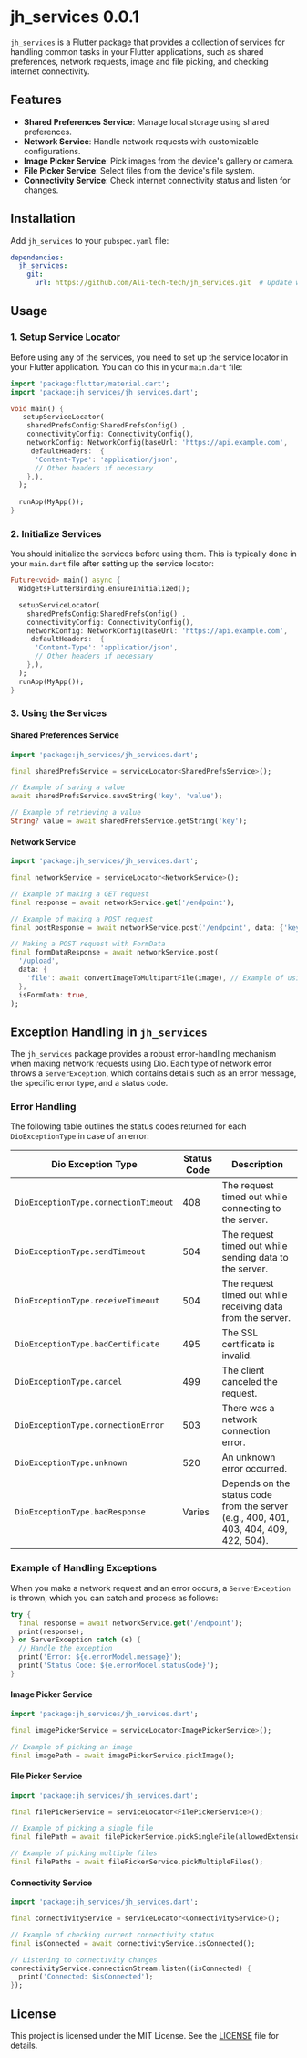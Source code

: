 # jh_services 0.0.1

`jh_services` is a Flutter package that provides a collection of services for handling common tasks in your Flutter applications, such as shared preferences, network requests, image and file picking, and checking internet connectivity.

## Features

- **Shared Preferences Service**: Manage local storage using shared preferences.
- **Network Service**: Handle network requests with customizable configurations.
- **Image Picker Service**: Pick images from the device's gallery or camera.
- **File Picker Service**: Select files from the device's file system.
- **Connectivity Service**: Check internet connectivity status and listen for changes.

## Installation

Add `jh_services` to your `pubspec.yaml` file:

```yaml
dependencies:
  jh_services:
    git:
      url: https://github.com/Ali-tech-tech/jh_services.git  # Update with your GitHub repository URL # Update with your package path
```

## Usage

### 1. Setup Service Locator

Before using any of the services, you need to set up the service locator in your Flutter application. You can do this in your `main.dart` file:

```dart
import 'package:flutter/material.dart';
import 'package:jh_services/jh_services.dart';

void main() {
   setupServiceLocator(
    sharedPrefsConfig:SharedPrefsConfig() ,
    connectivityConfig: ConnectivityConfig(),
    networkConfig: NetworkConfig(baseUrl: 'https://api.example.com',
     defaultHeaders:  {
      'Content-Type': 'application/json',
      // Other headers if necessary
    },),
  );
  
  runApp(MyApp());
}
```

### 2. Initialize Services

You should initialize the services before using them. This is typically done in your `main.dart` file after setting up the service locator:

```dart
Future<void> main() async {
  WidgetsFlutterBinding.ensureInitialized();

  setupServiceLocator(
    sharedPrefsConfig:SharedPrefsConfig() ,
    connectivityConfig: ConnectivityConfig(),
    networkConfig: NetworkConfig(baseUrl: 'https://api.example.com',
     defaultHeaders:  {
      'Content-Type': 'application/json',
      // Other headers if necessary
    },),
  );
  runApp(MyApp());
}
```

### 3. Using the Services

#### Shared Preferences Service

```dart
import 'package:jh_services/jh_services.dart';

final sharedPrefsService = serviceLocator<SharedPrefsService>();

// Example of saving a value
await sharedPrefsService.saveString('key', 'value');

// Example of retrieving a value
String? value = await sharedPrefsService.getString('key');
```

#### Network Service

```dart
import 'package:jh_services/jh_services.dart';

final networkService = serviceLocator<NetworkService>();

// Example of making a GET request
final response = await networkService.get('/endpoint');

// Example of making a POST request
final postResponse = await networkService.post('/endpoint', data: {'key': 'value'});

// Making a POST request with FormData
final formDataResponse = await networkService.post(
  '/upload',
  data: {
    'file': await convertImageToMultipartFile(image), // Example of using FormData
  },
  isFormData: true,
);

```
## Exception Handling in `jh_services`

The `jh_services` package provides a robust error-handling mechanism when making network requests using Dio. Each type of network error throws a `ServerException`, which contains details such as an error message, the specific error type, and a status code.

### Error Handling

The following table outlines the status codes returned for each `DioExceptionType` in case of an error:

| Dio Exception Type                   | Status Code | Description                                                |
| ------------------------------------- | ----------- | ---------------------------------------------------------- |
| `DioExceptionType.connectionTimeout`  | 408         | The request timed out while connecting to the server.       |
| `DioExceptionType.sendTimeout`        | 504         | The request timed out while sending data to the server.     |
| `DioExceptionType.receiveTimeout`     | 504         | The request timed out while receiving data from the server. |
| `DioExceptionType.badCertificate`     | 495         | The SSL certificate is invalid.                             |
| `DioExceptionType.cancel`             | 499         | The client canceled the request.                            |
| `DioExceptionType.connectionError`    | 503         | There was a network connection error.                       |
| `DioExceptionType.unknown`            | 520         | An unknown error occurred.                                  |
| `DioExceptionType.badResponse`        | Varies      | Depends on the status code from the server (e.g., 400, 401, 403, 404, 409, 422, 504). |

### Example of Handling Exceptions

When you make a network request and an error occurs, a `ServerException` is thrown, which you can catch and process as follows:

```dart
try {
  final response = await networkService.get('/endpoint');
  print(response);
} on ServerException catch (e) {
  // Handle the exception
  print('Error: ${e.errorModel.message}');
  print('Status Code: ${e.errorModel.statusCode}');
}
```

#### Image Picker Service

```dart
import 'package:jh_services/jh_services.dart';

final imagePickerService = serviceLocator<ImagePickerService>();

// Example of picking an image
final imagePath = await imagePickerService.pickImage();
```

#### File Picker Service

```dart
import 'package:jh_services/jh_services.dart';

final filePickerService = serviceLocator<FilePickerService>();

// Example of picking a single file
final filePath = await filePickerService.pickSingleFile(allowedExtensions: ['pdf', 'docx']);

// Example of picking multiple files
final filePaths = await filePickerService.pickMultipleFiles();
```

#### Connectivity Service

```dart
import 'package:jh_services/jh_services.dart';

final connectivityService = serviceLocator<ConnectivityService>();

// Example of checking current connectivity status
final isConnected = await connectivityService.isConnected();

// Listening to connectivity changes
connectivityService.connectionStream.listen((isConnected) {
  print('Connected: $isConnected');
});
```

## License

This project is licensed under the MIT License. See the [LICENSE](LICENSE) file for details.